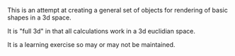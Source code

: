 This is an attempt at creating a general set of objects for rendering of basic shapes in a 3d space.

It is "full 3d" in that all calculations work in a 3d euclidian space.

It is a learning exercise so may or may not be maintained.


